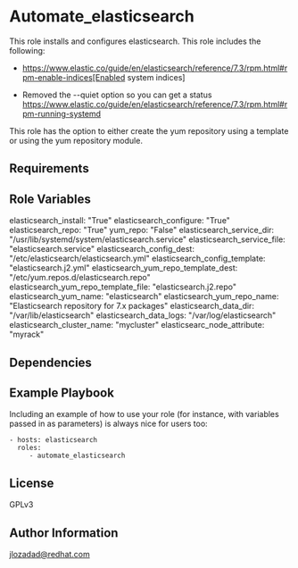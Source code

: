 Automate_elasticsearch
=========

This role installs and configures elasticsearch. This role includes the following:

  * https://www.elastic.co/guide/en/elasticsearch/reference/7.3/rpm.html#rpm-enable-indices[Enabled system indices]

   * Removed the --quiet option so you can get a status https://www.elastic.co/guide/en/elasticsearch/reference/7.3/rpm.html#rpm-running-systemd

This role has the option to either create the yum repository using a template or using the yum repository module.

Requirements
------------



Role Variables
--------------

elasticsearch_install: "True"
elasticsearch_configure: "True"
elasticsearch_repo: "True"
yum_repo: "False"
elasticsearch_service_dir: "/usr/lib/systemd/system/elasticsearch.service"
elasticsearch_service_file: "elasticsearch.service"
elasticsearch_config_dest: "/etc/elasticsearch/elasticsearch.yml"
elasticsearch_config_template: "elasticsearch.j2.yml"
elasticsearch_yum_repo_template_dest: "/etc/yum.repos.d/elasticsearch.repo"
elasticsearch_yum_repo_template_file: "elasticsearch.j2.repo"
elasticsearch_yum_name: "elasticsearch"
elasticsearch_yum_repo_name: "Elasticsearch repository for 7.x packages"
elasticsearch_data_dir: "/var/lib/elasticsearch"
elasticsearch_data_logs: "/var/log/elasticsearch"
elasticsearch_cluster_name: "mycluster"
elasticsearc_node_attribute: "myrack"

Dependencies
------------



Example Playbook
----------------

Including an example of how to use your role (for instance, with variables passed in as parameters) is always nice for users too:

    - hosts: elasticsearch
      roles:
         - automate_elasticsearch

License
-------

GPLv3

Author Information
------------------

jlozadad@redhat.com

